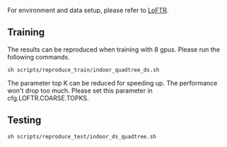 For environment and data setup, please refer to [LoFTR](https://github.com/zju3dv/LoFTR).

## Training
The results can be reproduced when training with 8 gpus. Please run the following commands.
```
sh scripts/reproduce_train/indoor_quadtree_ds.sh
```
The parameter top K can be reduced for speeding up. The performance won't drop too much. Please set this parameter in cfg.LOFTR.COARSE.TOPKS.

## Testing
```
sh scripts/reproduce_test/indoor_ds_quadtree.sh
```
